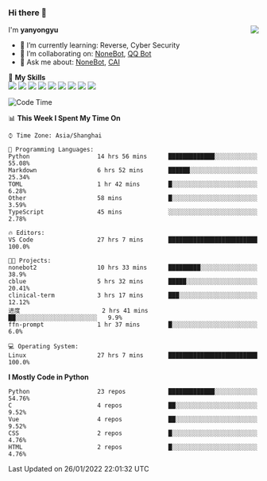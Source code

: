 ### Hi there 👋

<a href="#">
  <img align="right" src="https://github-readme-stats.vercel.app/api?username=yanyongyu&count_private=true&show_icons=true&bg_color=15,f2f7fd,E0EAFC" />
</a>

I'm **yanyongyu**

- 🌱 I’m currently learning: Reverse, Cyber Security
- 👯 I’m collaborating on: [NoneBot](https://github.com/nonebot), [QQ Bot](https://github.com/Mrs4s/go-cqhttp)
- 💬 Ask me about: [NoneBot](https://github.com/nonebot), [CAI](https://github.com/cscs181/CAI)

🌟 **My Skills**  
![](https://img.shields.io/badge/-Python-3e74a2?style=flat-square&logo=Python&logoColor=fff)
![](https://img.shields.io/badge/-Node.js-339933?style=flat-square&logo=Node.js&logoColor=fff)
![](https://img.shields.io/badge/-Vue-4fc08d?style=flat-square&logo=Vue.js&logoColor=fff)
![](https://img.shields.io/badge/-React-2d98ce?style=flat-square&logo=React&logoColor=fff)
![](https://img.shields.io/badge/-Docker-2496ED?style=flat-square&logo=Docker&logoColor=fff)
![](https://img.shields.io/badge/-Linux-000000?style=flat-square&logo=Linux&logoColor=fff)
![](https://img.shields.io/badge/-MySQL-4479A1?style=flat-square&logo=MySQL&logoColor=fff)
![](https://img.shields.io/badge/-Redis-DC382D?style=flat-square&logo=Redis&logoColor=fff)
![](https://img.shields.io/badge/-MongoDB-47A248?style=flat-square&logo=MongoDB&logoColor=fff)

<!--START_SECTION:waka-->
![Code Time](http://img.shields.io/badge/Code%20Time-2%2C063%20hrs%2028%20mins-blue)

📊 **This Week I Spent My Time On** 

```text
⌚︎ Time Zone: Asia/Shanghai

💬 Programming Languages: 
Python                   14 hrs 56 mins      █████████████░░░░░░░░░░░░   55.08% 
Markdown                 6 hrs 52 mins       ██████░░░░░░░░░░░░░░░░░░░   25.34% 
TOML                     1 hr 42 mins        █░░░░░░░░░░░░░░░░░░░░░░░░   6.28% 
Other                    58 mins             █░░░░░░░░░░░░░░░░░░░░░░░░   3.59% 
TypeScript               45 mins             ░░░░░░░░░░░░░░░░░░░░░░░░░   2.78%

🔥 Editors: 
VS Code                  27 hrs 7 mins       █████████████████████████   100.0%

🐱‍💻 Projects: 
nonebot2                 10 hrs 33 mins      █████████░░░░░░░░░░░░░░░░   38.9% 
cblue                    5 hrs 32 mins       █████░░░░░░░░░░░░░░░░░░░░   20.41% 
clinical-term            3 hrs 17 mins       ███░░░░░░░░░░░░░░░░░░░░░░   12.12% 
进度                       2 hrs 41 mins       ██░░░░░░░░░░░░░░░░░░░░░░░   9.9% 
ffn-prompt               1 hr 37 mins        █░░░░░░░░░░░░░░░░░░░░░░░░   6.0%

💻 Operating System: 
Linux                    27 hrs 7 mins       █████████████████████████   100.0%

```

**I Mostly Code in Python** 

```text
Python                   23 repos            █████████████░░░░░░░░░░░░   54.76% 
C                        4 repos             ██░░░░░░░░░░░░░░░░░░░░░░░   9.52% 
Vue                      4 repos             ██░░░░░░░░░░░░░░░░░░░░░░░   9.52% 
CSS                      2 repos             █░░░░░░░░░░░░░░░░░░░░░░░░   4.76% 
HTML                     2 repos             █░░░░░░░░░░░░░░░░░░░░░░░░   4.76%

```



 Last Updated on 26/01/2022 22:01:32 UTC
<!--END_SECTION:waka-->

